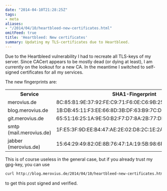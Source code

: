 ```yaml
---
date: "2014-04-10T21:28:25Z"
tags:
- meta
aliases:
- "/2014/04/10/heartbleed-new-certificates.html"
omitFeed: true
title: 'Heartbleed: New certificates'
summary: Updating my TLS-certificates due to Heartbleed.
---
```

Due to the Heartbleed vulnerability I had to recreate all TLS-keys of my
server. Since CACert appears to be mostly dead (or dying at least), I am
currently on the lookout for a new CA. In the meantime I switched to
self-signed certificates for all my services.

The new fingerprints are:
<table>
	<tr>
		<th>Service</th>
		<th>SHA1-Fingerprint</th>
	</tr>
	<tr>
		<td>merovius.de</td>
		<td>8C:85:B1:9E:37:92:FE:C9:71:F6:0E:C6:9B:25:9C:CD:30:2B:D5:35</td>
	</tr>
	<tr>
		<td>blog.merovius.de</td>
		<td>1B:DB:45:11:F3:EE:66:8D:3B:DF:63:B9:7C:D9:FC:26:A4:D1:E1:B8</td>
	</tr>
	<tr>
		<td>git.merovius.de</td>
		<td>65:51:16:25:1A:9E:50:B2:F7:D7:8A:2B:77:DE:DE:0C:02:3C:6C:ED</td>
	</tr>
	<tr>
		<td>smtp (mail.merovius.de)</td>
		<td>1F:E5:3F:9D:EE:B4:47:AE:2E:02:D8:2C:1E:2A:6C:FC:D6:62:99:F4</td>
	</tr>
	<tr>
		<td>jabber (merovius.de)</th>
		<td>15:64:29:49:82:0E:8B:76:47:1A:19:5B:98:6F:E4:56:24:D9:69:07</td>
	</tr>
</table>

This is of course useless in the general case, but if you already trust my
gpg-key, you can use

```sh
curl http://blog.merovius.de/2014/04/10/heartbleed-new-certificates.html | gpg
```

to get this post signed and verified.
